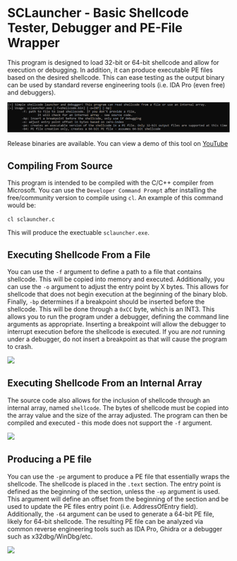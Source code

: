 # SCLauncher - Basic Shellcode Tester, Debugger and PE-File Wrapper

This program is designed to load 32-bit or 64-bit shellcode and allow for execution or debugging. In addition, it can produce executable PE files based on the desired shellcode. This can ease testing as the output binary can be used by standard reverse engineering tools (i.e. IDA Pro (even free) and debuggers).

<img src="images/help.png">

Release binaries are available. You can view a demo of this tool on [YouTube](https://youtu.be/U8SkM99TB2g)

## Compiling From Source

This program is intended to be compiled with the C/C++ compiler from Microsoft. You can use the `Developer Command Prompt` after installing the free/community version to compile using `cl`. An example of this command would be:

```cl sclauncher.c```

This will produce the exectuable ```sclauncher.exe```.

## Executing Shellcode From a File

You can use the ```-f``` argument to define a path to a file that contains shellcode. This will be copied into memory and executed. Additionally, you can use the ```-o``` argument to adjust the entry point by X bytes. This allows for shellcode that does not begin execution at the beginning of the binary blob. Finally, ```-bp``` determines if a breakpoint should be inserted before the shellcode. This will be done through a ```0xCC``` byte, which is an INT3. This allows you to run the program under a debugger, defining the command line arguments as appropriate. Inserting a breakpoint will allow the debugger to interrupt execution before the shellcode is executed. If you are *not* running under a debugger, do not insert a breakpoint as that will cause the program to crash.

<img src="images/shellcode_file.png">

## Executing Shellcode From an Internal Array

The source code also allows for the inclusion of shellcode through an internal array, named ```shellcode```. The bytes of shellcode must be copied into the array value and the size of the array adjusted. The program can then be compiled and executed - this mode does not support the ```-f``` argument.

<img src="images/internal.png">

## Producing a PE file

You can use the ```-pe``` argument to produce a PE file that essentially wraps the shellcode. The shellcode is placed in the ```.text``` section. The entry point is defined as the beginning of the section, unless the ```-ep``` argument is used. This argument will define an offset from the beginning of the section and be used to update the PE files entry point (i.e. AddressOfEntry field). Additionally, the ```-64``` argument can be used to generate a 64-bit PE file, likely for 64-bit shellcode. The resulting PE file can be analyzed via common reverse engineering tools such as IDA Pro, Ghidra or a debugger such as x32dbg/WinDbg/etc.

<img src="images/produce_pe.png">